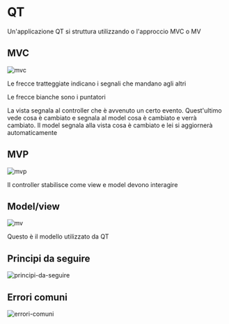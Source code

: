 # QT

Un'applicazione QT si struttura utilizzando o l'approccio MVC o MV

## MVC

![mvc](/home/filippofantinato/Desktop/UniPD/PAO/documentazione/tutorato/images/mvc.png)

Le frecce tratteggiate indicano i segnali che mandano agli altri

Le frecce bianche sono i puntatori

La vista segnala al controller che è avvenuto un certo evento. Quest'ultimo vede cosa è cambiato e segnala al model cosa è cambiato e verrà cambiato. Il model segnala alla vista cosa è cambiato e lei si aggiornerà automaticamente

## MVP

![mvp](/home/filippofantinato/Desktop/UniPD/PAO/documentazione/tutorato/images/mvp.png)

Il controller stabilisce come view e model devono interagire

## Model/view

![mv](/home/filippofantinato/Desktop/UniPD/PAO/documentazione/tutorato/images/mv.png)

Questo è il modello utilizzato da QT

## Principi da seguire

![principi-da-seguire](/home/filippofantinato/Desktop/UniPD/PAO/documentazione/tutorato/images/principi-da-seguire.png)

## Errori comuni

![errori-comuni](/home/filippofantinato/Desktop/UniPD/PAO/documentazione/tutorato/images/errori-comuni.png)